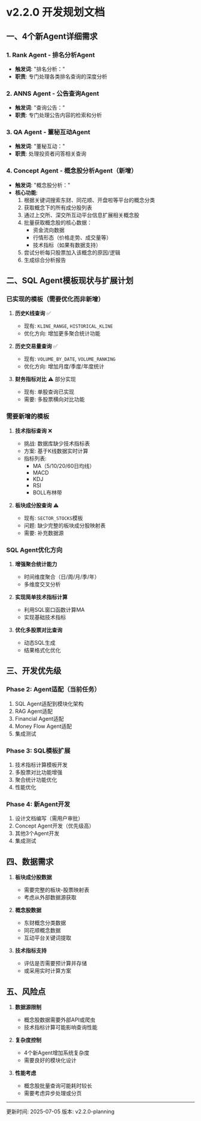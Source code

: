 # v2.2.0 开发规划文档

## 一、4个新Agent详细需求

### 1. Rank Agent - 排名分析Agent
- **触发词**: "排名分析："
- **职责**: 专门处理各类排名查询的深度分析

### 2. ANNS Agent - 公告查询Agent  
- **触发词**: "查询公告："
- **职责**: 专门处理公告内容的检索和分析

### 3. QA Agent - 董秘互动Agent
- **触发词**: "董秘互动："
- **职责**: 处理投资者问答相关查询

### 4. Concept Agent - 概念股分析Agent（新增）
- **触发词**: "概念股分析："
- **核心功能**:
  1. 根据关键词搜索东财、同花顺、开盘啦等平台的概念分类
  2. 获取概念下的所有成分股列表
  3. 通过上交所、深交所互动平台信息扩展相关概念股
  4. 批量获取概念股的核心数据：
     - 资金流向数据
     - 行情形态（价格走势、成交量等）
     - 技术指标（如果有数据支持）
  5. 尝试分析每只股票加入该概念的原因/逻辑
  6. 生成综合分析报告

## 二、SQL Agent模板现状与扩展计划

### 已实现的模板（需要优化而非新增）
1. **历史K线查询** ✅ 
   - 现有: `KLINE_RANGE`, `HISTORICAL_KLINE`
   - 优化方向: 增加更多聚合统计功能

2. **历史交易量查询** ✅
   - 现有: `VOLUME_BY_DATE`, `VOLUME_RANKING`
   - 优化方向: 增加月度/季度/年度统计

3. **财务指标对比** ⚠️ 部分实现
   - 现有: 单股查询已实现
   - 需要: 多股票横向对比功能

### 需要新增的模板
1. **技术指标查询** ❌
   - 挑战: 数据库缺少技术指标表
   - 方案: 基于K线数据实时计算
   - 指标列表:
     - MA（5/10/20/60日均线）
     - MACD
     - KDJ
     - RSI
     - BOLL布林带

2. **板块成分股查询** ⚠️
   - 现有: `SECTOR_STOCKS`模板
   - 问题: 缺少完整的板块成分股映射表
   - 需要: 补充数据源

### SQL Agent优化方向
1. **增强聚合统计能力**
   - 时间维度聚合（日/周/月/季/年）
   - 多维度交叉分析

2. **实现简单技术指标计算**
   - 利用SQL窗口函数计算MA
   - 实现基础技术指标

3. **优化多股票对比查询**
   - 动态SQL生成
   - 结果格式化优化

## 三、开发优先级

### Phase 2: Agent适配（当前任务）
1. SQL Agent适配到模块化架构
2. RAG Agent适配
3. Financial Agent适配  
4. Money Flow Agent适配
5. 集成测试

### Phase 3: SQL模板扩展
1. 技术指标计算模板开发
2. 多股票对比功能增强
3. 聚合统计功能优化
4. 性能优化

### Phase 4: 新Agent开发
1. 设计文档编写（需用户审批）
2. Concept Agent开发（优先级高）
3. 其他3个Agent开发
4. 集成测试

## 四、数据需求

1. **板块成分股数据**
   - 需要完整的板块-股票映射表
   - 考虑从外部数据源获取

2. **概念股数据**
   - 东财概念分类数据
   - 同花顺概念数据
   - 互动平台关键词提取

3. **技术指标支持**
   - 评估是否需要预计算并存储
   - 或采用实时计算方案

## 五、风险点

1. **数据源限制**
   - 概念股数据需要外部API或爬虫
   - 技术指标计算可能影响查询性能

2. **复杂度控制**
   - 4个新Agent增加系统复杂度
   - 需要良好的模块化设计

3. **性能考虑**
   - 概念股批量查询可能耗时较长
   - 需要考虑异步处理或分页

---
更新时间: 2025-07-05
版本: v2.2.0-planning
